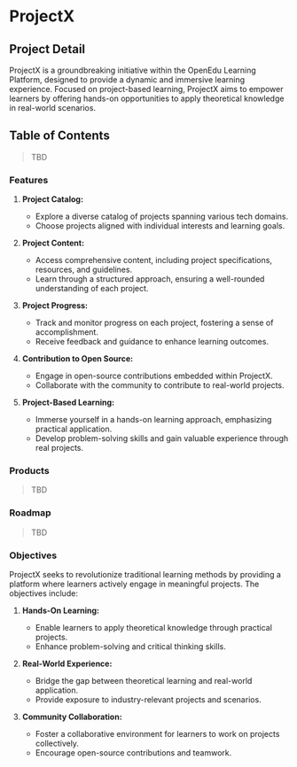 # ProjectX

## Project Detail

ProjectX is a groundbreaking initiative within the OpenEdu Learning Platform, designed to provide a dynamic and immersive learning experience. Focused on project-based learning, ProjectX aims to empower learners by offering hands-on opportunities to apply theoretical knowledge in real-world scenarios.

## Table of Contents

> TBD

### Features

1. **Project Catalog:**

   - Explore a diverse catalog of projects spanning various tech domains.
   - Choose projects aligned with individual interests and learning goals.

2. **Project Content:**

   - Access comprehensive content, including project specifications, resources, and guidelines.
   - Learn through a structured approach, ensuring a well-rounded understanding of each project.

3. **Project Progress:**

   - Track and monitor progress on each project, fostering a sense of accomplishment.
   - Receive feedback and guidance to enhance learning outcomes.

4. **Contribution to Open Source:**

   - Engage in open-source contributions embedded within ProjectX.
   - Collaborate with the community to contribute to real-world projects.

5. **Project-Based Learning:**
   - Immerse yourself in a hands-on learning approach, emphasizing practical application.
   - Develop problem-solving skills and gain valuable experience through real projects.

### Products

> TBD

### Roadmap

> TBD

### Objectives

ProjectX seeks to revolutionize traditional learning methods by providing a platform where learners actively engage in meaningful projects. The objectives include:

1. **Hands-On Learning:**

   - Enable learners to apply theoretical knowledge through practical projects.
   - Enhance problem-solving and critical thinking skills.

2. **Real-World Experience:**

   - Bridge the gap between theoretical learning and real-world application.
   - Provide exposure to industry-relevant projects and scenarios.

3. **Community Collaboration:**
   - Foster a collaborative environment for learners to work on projects collectively.
   - Encourage open-source contributions and teamwork.
